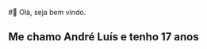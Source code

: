  #👋 Olá, seja bem vindo.
 ## Me chamo André Luís e tenho 17 anos

<!--

- 📚 estudante do IFPI 
- 🔭 buscando me aprofundar em desenvolvimento web
- 🌱 Procurando sempre aprender mais 
- 🤔 
- 💬 Ask me about ...
- 📫 How to reach me: ...
- 😄 Pronouns: ...
- ⚡ Fun fact: ...
-->
